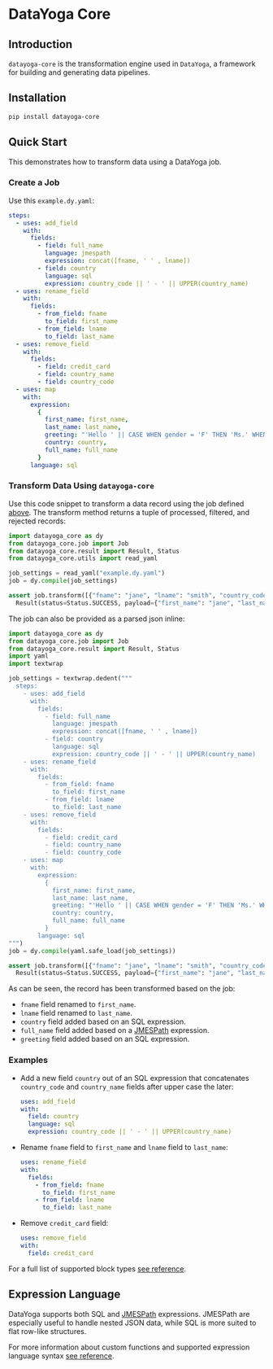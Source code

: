 # DataYoga Core

## Introduction

`datayoga-core` is the transformation engine used in `DataYoga`, a framework for building and generating data pipelines.

## Installation

```bash
pip install datayoga-core
```

## Quick Start

This demonstrates how to transform data using a DataYoga job.

### Create a Job

Use this `example.dy.yaml`:

```yaml
steps:
  - uses: add_field
    with:
      fields:
        - field: full_name
          language: jmespath
          expression: concat([fname, ' ' , lname])
        - field: country
          language: sql
          expression: country_code || ' - ' || UPPER(country_name)
  - uses: rename_field
    with:
      fields:
        - from_field: fname
          to_field: first_name
        - from_field: lname
          to_field: last_name
  - uses: remove_field
    with:
      fields:
        - field: credit_card
        - field: country_name
        - field: country_code
  - uses: map
    with:
      expression:
        {
          first_name: first_name,
          last_name: last_name,
          greeting: "'Hello ' || CASE WHEN gender = 'F' THEN 'Ms.' WHEN gender = 'M' THEN 'Mr.' ELSE 'N/A' END || ' ' || full_name",
          country: country,
          full_name: full_name
        }
      language: sql
```

### Transform Data Using `datayoga-core`

Use this code snippet to transform a data record using the job defined [above](#create-a-job). The transform method returns a tuple of processed, filtered, and rejected records:

```python
import datayoga_core as dy
from datayoga_core.job import Job
from datayoga_core.result import Result, Status
from datayoga_core.utils import read_yaml

job_settings = read_yaml("example.dy.yaml")
job = dy.compile(job_settings)

assert job.transform([{"fname": "jane", "lname": "smith", "country_code": 1, "country_name": "usa", "credit_card": "1234-5678-0000-9999", "gender": "F"}]).processed == [
  Result(status=Status.SUCCESS, payload={"first_name": "jane", "last_name": "smith", "country": "1 - USA", "full_name": "jane smith", "greeting": "Hello Ms. jane smith"})]
```

The job can also be provided as a parsed json inline:

```python
import datayoga_core as dy
from datayoga_core.job import Job
from datayoga_core.result import Result, Status
import yaml
import textwrap

job_settings = textwrap.dedent("""
  steps:
    - uses: add_field
      with:
        fields:
          - field: full_name
            language: jmespath
            expression: concat([fname, ' ' , lname])
          - field: country
            language: sql
            expression: country_code || ' - ' || UPPER(country_name)
    - uses: rename_field
      with:
        fields:
          - from_field: fname
            to_field: first_name
          - from_field: lname
            to_field: last_name
    - uses: remove_field
      with:
        fields:
          - field: credit_card
          - field: country_name
          - field: country_code
    - uses: map
      with:
        expression:
          {
            first_name: first_name,
            last_name: last_name,
            greeting: "'Hello ' || CASE WHEN gender = 'F' THEN 'Ms.' WHEN gender = 'M' THEN 'Mr.' ELSE 'N/A' END || ' ' || full_name",
            country: country,
            full_name: full_name
          }
        language: sql
""")
job = dy.compile(yaml.safe_load(job_settings))

assert job.transform([{"fname": "jane", "lname": "smith", "country_code": 1, "country_name": "usa", "credit_card": "1234-5678-0000-9999", "gender": "F"}]).processed == [
  Result(status=Status.SUCCESS, payload={"first_name": "jane", "last_name": "smith", "country": "1 - USA", "full_name": "jane smith", "greeting": "Hello Ms. jane smith"})]
```

As can be seen, the record has been transformed based on the job:

- `fname` field renamed to `first_name`.
- `lname` field renamed to `last_name`.
- `country` field added based on an SQL expression.
- `full_name` field added based on a [JMESPath](https://jmespath.org/) expression.
- `greeting` field added based on an SQL expression.

### Examples

- Add a new field `country` out of an SQL expression that concatenates `country_code` and `country_name` fields after upper case the later:

  ```yaml
  uses: add_field
  with:
    field: country
    language: sql
    expression: country_code || ' - ' || UPPER(country_name)
  ```

- Rename `fname` field to `first_name` and `lname` field to `last_name`:

  ```yaml
  uses: rename_field
  with:
    fields:
      - from_field: fname
        to_field: first_name
      - from_field: lname
        to_field: last_name
  ```

- Remove `credit_card` field:

  ```yaml
  uses: remove_field
  with:
    field: credit_card
  ```

For a full list of supported block types [see reference](https://datayoga-io.github.io/library).

## Expression Language

DataYoga supports both SQL and [JMESPath](https://jmespath.org/) expressions. JMESPath are especially useful to handle nested JSON data, while SQL is more suited to flat row-like structures.

For more information about custom functions and supported expression language syntax [see reference](https://datayoga-io.github.io/expressions).
